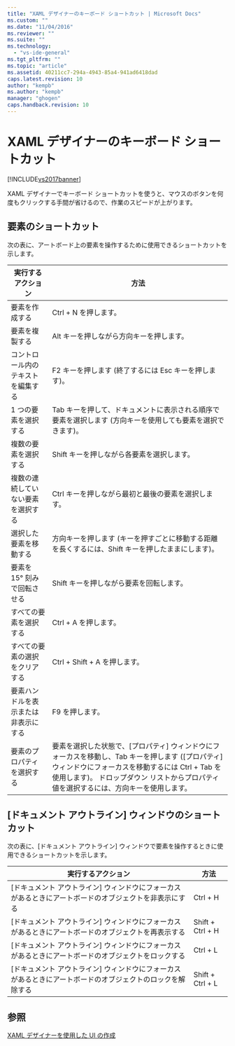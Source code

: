 ```yaml
---
title: "XAML デザイナーのキーボード ショートカット | Microsoft Docs"
ms.custom: ""
ms.date: "11/04/2016"
ms.reviewer: ""
ms.suite: ""
ms.technology: 
  - "vs-ide-general"
ms.tgt_pltfrm: ""
ms.topic: "article"
ms.assetid: 40211cc7-294a-4943-85a4-941ad6418dad
caps.latest.revision: 10
author: "kempb"
ms.author: "kempb"
manager: "ghogen"
caps.handback.revision: 10
---
```

# XAML デザイナーのキーボード ショートカット
[!INCLUDE[vs2017banner](../code-quality/includes/vs2017banner.md)]

XAML デザイナーでキーボード ショートカットを使うと、マウスのボタンを何度もクリックする手間が省けるので、作業のスピードが上がります。  
  
## 要素のショートカット  
 次の表に、アートボード上の要素を操作するために使用できるショートカットを示します。  
  
|**実行するアクション**|**方法**|  
|-------------------|------------|  
|要素を作成する|Ctrl \+ N を押します。|  
|要素を複製する|Alt キーを押しながら方向キーを押します。|  
|コントロール内のテキストを編集する|F2 キーを押します \(終了するには Esc キーを押します\)。|  
|1 つの要素を選択する|Tab キーを押して、ドキュメントに表示される順序で要素を選択します   \(方向キーを使用しても要素を選択できます\)。|  
|複数の要素を選択する|Shift キーを押しながら各要素を選択します。|  
|複数の連続していない要素を選択する|Ctrl キーを押しながら最初と最後の要素を選択します。|  
|選択した要素を移動する|方向キーを押します \(キーを押すごとに移動する距離を長くするには、Shift キーを押したままにします\)。|  
|要素を 15° 刻みで回転させる|Shift キーを押しながら要素を回転します。|  
|すべての要素を選択する|Ctrl \+ A を押します。|  
|すべての要素の選択をクリアする|Ctrl \+ Shift \+ A を押します。|  
|要素ハンドルを表示または非表示にする|F9 を押します。|  
|要素のプロパティを選択する|要素を選択した状態で、\[プロパティ\] ウィンドウにフォーカスを移動し、Tab キーを押します   \(\[プロパティ\] ウィンドウにフォーカスを移動するには Ctrl \+ Tab を使用します\)。 ドロップダウン リストからプロパティ値を選択するには、方向キーを使用します。|  
  
## \[ドキュメント アウトライン\] ウィンドウのショートカット  
 次の表に、\[ドキュメント アウトライン\] ウィンドウで要素を操作するときに使用できるショートカットを示します。  
  
|**実行するアクション**|**方法**|  
|-------------------|------------|  
|\[ドキュメント アウトライン\] ウィンドウにフォーカスがあるときにアートボードのオブジェクトを非表示にする|Ctrl \+ H|  
|\[ドキュメント アウトライン\] ウィンドウにフォーカスがあるときにアートボードのオブジェクトを再表示する|Shift \+ Ctrl \+ H|  
|\[ドキュメント アウトライン\] ウィンドウにフォーカスがあるときにアートボードのオブジェクトをロックする|Ctrl \+ L|  
|\[ドキュメント アウトライン\] ウィンドウにフォーカスがあるときにアートボードのオブジェクトのロックを解除する|Shift \+ Ctrl \+ L|  
  
## 参照  
 [XAML デザイナーを使用した UI の作成](../designers/creating-a-ui-by-using-xaml-designer-in-visual-studio.md)